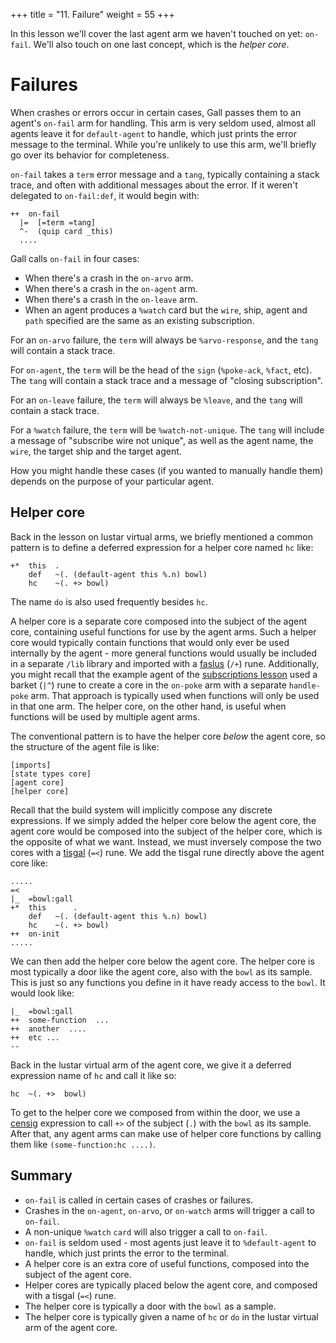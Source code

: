 +++
title = "11. Failure"
weight = 55
+++

In this lesson we'll cover the last agent arm we haven't touched on yet: `on-fail`. We'll also touch on one last concept, which is the _helper core_.

# Failures

When crashes or errors occur in certain cases, Gall passes them to an agent's `on-fail` arm for handling. This arm is very seldom used, almost all agents leave it for `default-agent` to handle, which just prints the error message to the terminal. While you're unlikely to use this arm, we'll briefly go over its behavior for completeness.

`on-fail` takes a `term` error message and a `tang`, typically containing a stack trace, and often with additional messages about the error. If it weren't delegated to `on-fail:def`, it would begin with:

```hoon
++  on-fail
  |=  [=term =tang]
  ^-  (quip card _this)
  ....
```

Gall calls `on-fail` in four cases:

- When there's a crash in the `on-arvo` arm.
- When there's a crash in the `on-agent` arm.
- When there's a crash in the `on-leave` arm.
- When an agent produces a `%watch` card but the `wire`, ship, agent and `path` specified are the same as an existing subscription.

For an `on-arvo` failure, the `term` will always be `%arvo-response`, and the `tang` will contain a stack trace.

For `on-agent`, the `term` will be the head of the `sign` (`%poke-ack`, `%fact`, etc). The `tang` will contain a stack trace and a message of "closing subscription".

For an `on-leave` failure, the `term` will always be `%leave`, and the `tang` will contain a stack trace.

For a `%watch` failure, the `term` will be `%watch-not-unique`. The `tang` will include a message of "subscribe wire not unique", as well as the agent name, the `wire`, the target ship and the target agent.

How you might handle these cases (if you wanted to manually handle them) depends on the purpose of your particular agent.

## Helper core

Back in the lesson on lustar virtual arms, we briefly mentioned a common pattern is to define a deferred expression for a helper core named `hc` like:

```hoon
+*  this  .
    def   ~(. (default-agent this %.n) bowl)
    hc    ~(. +> bowl)
```

The name `do` is also used frequently besides `hc`.

A helper core is a separate core composed into the subject of the agent core, containing useful functions for use by the agent arms. Such a helper core would typically contain functions that would only ever be used internally by the agent - more general functions would usually be included in a separate `/lib` library and imported with a [faslus](/language/hoon/reference/rune/fas#-faslus) (`/+`) rune. Additionally, you might recall that the example agent of the [subscriptions lesson](/courses/app-school/8-subscriptions#example) used a barket (`|^`) rune to create a core in the `on-poke` arm with a separate `handle-poke` arm. That approach is typically used when functions will only be used in that one arm. The helper core, on the other hand, is useful when functions will be used by multiple agent arms.

The conventional pattern is to have the helper core _below_ the agent core, so the structure of the agent file is like:

```
[imports]
[state types core]
[agent core]
[helper core]
```

Recall that the build system will implicitly compose any discrete expressions. If we simply added the helper core below the agent core, the agent core would be composed into the subject of the helper core, which is the opposite of what we want. Instead, we must inversely compose the two cores with a [tisgal](/language/hoon/reference/rune/tis#-tisgal) (`=<`) rune. We add the tisgal rune directly above the agent core like:

```hoon
.....
=<
|_  =bowl:gall
+*  this      .
    def   ~(. (default-agent this %.n) bowl)
    hc    ~(. +> bowl)
++  on-init
.....
```

We can then add the helper core below the agent core. The helper core is most typically a door like the agent core, also with the `bowl` as its sample. This is just so any functions you define in it have ready access to the `bowl`. It would look like:

```hoon
|_  =bowl:gall
++  some-function  ...
++  another  ....
++  etc ...
--
```

Back in the lustar virtual arm of the agent core, we give it a deferred expression name of `hc` and call it like so:

```hoon
hc  ~(. +>  bowl)
```

To get to the helper core we composed from within the door, we use a [censig](/language/hoon/reference/rune/cen#-censig) expression to call `+>` of the subject (`.`) with the `bowl` as its sample. After that, any agent arms can make use of helper core functions by calling them like `(some-function:hc ....)`.

## Summary

- `on-fail` is called in certain cases of crashes or failures.
- Crashes in the `on-agent`, `on-arvo`, or `on-watch` arms will trigger a call to `on-fail`.
- A non-unique `%watch` `card` will also trigger a call to `on-fail`.
- `on-fail` is seldom used - most agents just leave it to `%default-agent` to handle, which just prints the error to the terminal.
- A helper core is an extra core of useful functions, composed into the subject of the agent core.
- Helper cores are typically placed below the agent core, and composed with a tisgal (`=<`) rune.
- The helper core is typically a door with the `bowl` as a sample.
- The helper core is typically given a name of `hc` or `do` in the lustar virtual arm of the agent core.
